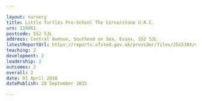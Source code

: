 ```yaml
---

layout: nursery
title: Little Turtles Pre-School The Cornerstone U.R.C.
urn: 119461
postcode: SS2 5JL
address: Central Avenue, Southend on Sea, Essex, SS2 5JL
latestReportUrl: https://reports.ofsted.gov.uk/provider/files/2515384/urn/119461.pdf
teaching: 2
development: 2
leadership: 2
outcomes: 2
overall: 2
date: 01 April 2018 
datePublish: 28 September 2015

---
```

